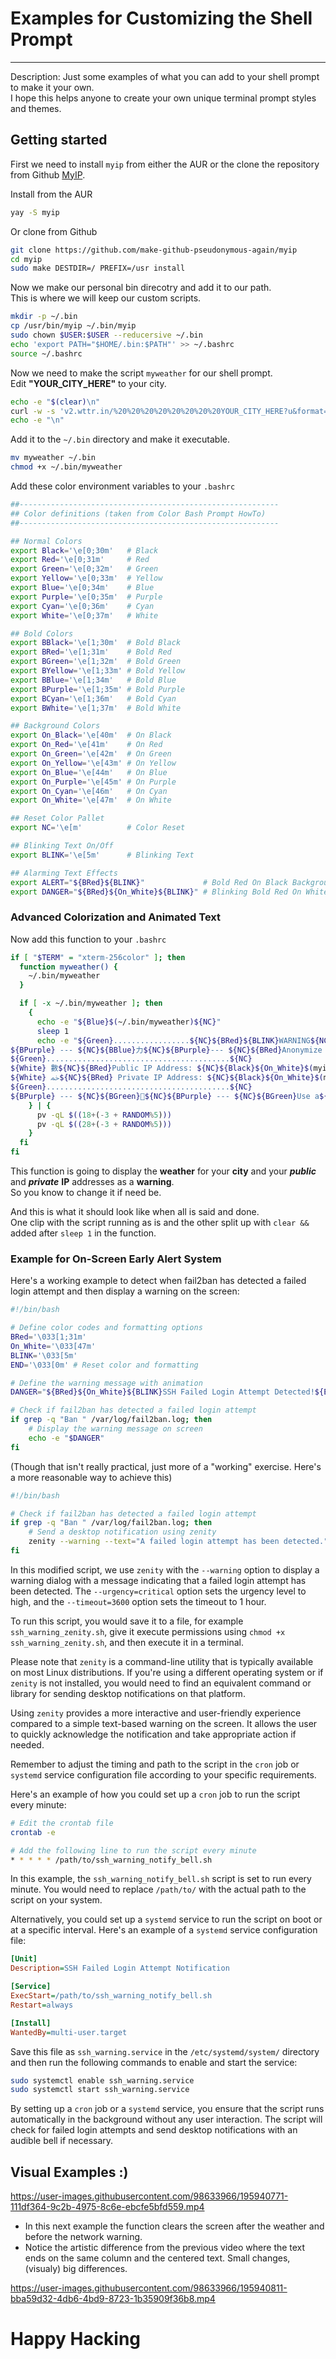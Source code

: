<!-- Markdownlint-disable -->
    
<h1>Examples for Customizing the Shell Prompt</h1>

-----------------------------------------------------------------------------------------------------

Description: Just some examples of what you can add to your shell prompt to make it your own. <br>
I hope this helps anyone to create your own unique terminal prompt styles and themes.

## Getting started

First we need to install `myip` from either the AUR or the clone the repository from Github [MyIP](https://github.com/make-github-pseudonymous-again/myip).

Install from the AUR

```bash
yay -S myip
```

Or clone from Github

```bash
git clone https://github.com/make-github-pseudonymous-again/myip
cd myip
sudo make DESTDIR=/ PREFIX=/usr install
```
    
Now we make our personal bin direcotry and add it to our path. <br>
This is where we will keep our custom scripts.
    
```bash
mkdir -p ~/.bin
cp /usr/bin/myip ~/.bin/myip
sudo chown $USER:$USER --reducersive ~/.bin
echo 'export PATH="$HOME/.bin:$PATH"' >> ~/.bashrc
source ~/.bashrc
```
    
Now we need to make the script `myweather` for our shell prompt. <br>
Edit **"YOUR_CITY_HERE"** to your city.
    
```bash
echo -e "$(clear)\n"
curl -w -s 'v2.wttr.in/%20%20%20%20%20%20%20%20YOUR_CITY_HERE?u&format=%l\n%20%20%20%20Current%20Weather%20Forecast\n*%20Currently%20the%20temp. %20is:%20%c%t\n*%20But%20feels%20like:%20%f\n*%20With%20a%20U.V.%20index%20of:%20%u\n*%20Todays%20Sunrise%20is%20at:%20%S\n*%20Tonights%20Sunset%20is%20at:%20%s' 2>/dev/null
echo -e "\n"
```
    
Add it to the `~/.bin` directory and make it executable.
    
```bash
mv myweather ~/.bin
chmod +x ~/.bin/myweather
```

Add these color environment variables to your `.bashrc`

```bash
##----------------------------------------------------------
## Color definitions (taken from Color Bash Prompt HowTo)
##----------------------------------------------------------

## Normal Colors
export Black='\e[0;30m'   # Black
export Red='\e[0;31m'     # Red
export Green='\e[0;32m'   # Green
export Yellow='\e[0;33m'  # Yellow
export Blue='\e[0;34m'    # Blue
export Purple='\e[0;35m'  # Purple
export Cyan='\e[0;36m'    # Cyan
export White='\e[0;37m'   # White

## Bold Colors
export BBlack='\e[1;30m'  # Bold Black
export BRed='\e[1;31m'    # Bold Red
export BGreen='\e[1;32m'  # Bold Green
export BYellow='\e[1;33m' # Bold Yellow
export BBlue='\e[1;34m'   # Bold Blue
export BPurple='\e[1;35m' # Bold Purple
export BCyan='\e[1;36m'   # Bold Cyan
export BWhite='\e[1;37m'  # Bold White

## Background Colors
export On_Black='\e[40m'  # On Black
export On_Red='\e[41m'    # On Red
export On_Green='\e[42m'  # On Green
export On_Yellow='\e[43m' # On Yellow
export On_Blue='\e[44m'   # On Blue
export On_Purple='\e[45m' # On Purple
export On_Cyan='\e[46m'   # On Cyan
export On_White='\e[47m'  # On White

## Reset Color Pallet
export NC='\e[m'          # Color Reset

## Blinking Text On/Off
export BLINK='\e[5m'      # Blinking Text

## Alarming Text Effects
export ALERT="${BRed}${BLINK}"             # Bold Red On Black Background
export DANGER="${BRed}${On_White}${BLINK}" # Blinking Bold Red On White Background
```
### Advanced Colorization and Animated Text

Now add this function to your `.bashrc`

```bash
if [ "$TERM" = "xterm-256color" ]; then
  function myweather() {
    ~/.bin/myweather
  }

  if [ -x ~/.bin/myweather ]; then
    {
      echo -e "${Blue}$(~/.bin/myweather)${NC}"
      sleep 1
      echo -e "${Green}.................${NC}${BRed}${BLINK}WARNING${NC}${Green}.................${NC}
${BPurple} --- ${NC}${BBlue}力${NC}${BPurple}--- ${NC}${BRed}Anonymize your network${BPurple} ---${NC}${BBlue} 撚${NC}${BPurple}-- ${NC}
${Green}.........................................${NC}
${White} 數${NC}${BRed}Public IP Address: ${NC}${Black}${On_White}$(myip public)${NC}
${White} ﲬ${NC}${BRed} Private IP Address: ${NC}${Black}${On_White}$(myip private)${NC}
${Green}.........................................${NC}
${BPurple} --- ${NC}${BGreen}${NC}${BPurple} --- ${NC}${BGreen}Use a${NC}${BRed} VPN${NC}${BPurple} --- ${NC}${BGreen}or a${NC}${BPurple} --- ${NC}${BRed}Socks5 PROXY${NC}${BPurple} --- ${NC}${BYellow}${NC}${BPurple} --- ${NC}"
    } | {
      pv -qL $((18+(-3 + RANDOM%5)))
      pv -qL $((28+(-3 + RANDOM%5)))
    }
  fi
fi
```

This function is going to display the **weather** for your **city** and your ***public*** and ***private*** **IP** addresses as a **warning**. <br>
So you know to change it if need be. <br>

And this is what it should look like when all is said and done. <br>
One clip with the script running as is and the other split up with `clear &&` added after `sleep 1` in the function.<br>

### Example for On-Screen Early Alert System

Here's a working example to detect when fail2ban has detected a failed login attempt and then display a warning on the screen:

```bash
#!/bin/bash

# Define color codes and formatting options
BRed='\033[1;31m'
On_White='\033[47m'
BLINK='\033[5m'
END='\033[0m' # Reset color and formatting

# Define the warning message with animation
DANGER="${BRed}${On_White}${BLINK}SSH Failed Login Attempt Detected!${END}"

# Check if fail2ban has detected a failed login attempt
if grep -q "Ban " /var/log/fail2ban.log; then
    # Display the warning message on screen
    echo -e "$DANGER"
fi
```

(Though that isn't really practical, just more of a "working" exercise. Here's a more reasonable way to achieve this)

```bash
#!/bin/bash

# Check if fail2ban has detected a failed login attempt
if grep -q "Ban " /var/log/fail2ban.log; then
    # Send a desktop notification using zenity
    zenity --warning --text="A failed login attempt has been detected." --urgency=critical --timeout=3600
fi
```

In this modified script, we use `zenity` with the `--warning` option to display a 
warning dialog with a message indicating that a failed login attempt has been detected. 
The `--urgency=critical` option sets the urgency level to high, and the `--timeout=3600` 
option sets the timeout to 1 hour.

To run this script, you would save it to a file, for example `ssh_warning_zenity.sh`, 
give it execute permissions using `chmod +x ssh_warning_zenity.sh`, and then execute it in a terminal.

Please note that `zenity` is a command-line utility that is typically available on most Linux distributions. 
If you're using a different operating system or if `zenity` is not installed, you would
need to find an equivalent command or library for sending desktop notifications on that platform.

Using `zenity` provides a more interactive and user-friendly experience compared to a simple 
text-based warning on the screen. It allows the user to quickly acknowledge the notification 
and take appropriate action if needed.

Remember to adjust the timing and path to the script in the `cron` job or `systemd` service configuration 
file according to your specific requirements.

Here's an example of how you could set up a `cron` job to run the script every minute:

```bash
# Edit the crontab file
crontab -e

# Add the following line to run the script every minute
* * * * * /path/to/ssh_warning_notify_bell.sh
```

In this example, the `ssh_warning_notify_bell.sh` script is set to run every minute. 
You would need to replace `/path/to/` with the actual path to the script on your system.

Alternatively, you could set up a `systemd` service to run the script on boot or at a specific interval. 
Here's an example of a `systemd` service configuration file:

```ini
[Unit]
Description=SSH Failed Login Attempt Notification

[Service]
ExecStart=/path/to/ssh_warning_notify_bell.sh
Restart=always

[Install]
WantedBy=multi-user.target
```

Save this file as `ssh_warning.service` in the `/etc/systemd/system/` directory and then 
run the following commands to enable and start the service:

```bash
sudo systemctl enable ssh_warning.service
sudo systemctl start ssh_warning.service
```

By setting up a `cron` job or a `systemd` service, you ensure that the script runs automatically
in the background without any user interaction. The script will check for failed login
attempts and send desktop notifications with an audible bell if necessary.

## Visual Examples :) 

https://user-images.githubusercontent.com/98633966/195940771-111df364-9c2b-4975-8c6e-ebcfe5bfd559.mp4

- In this next example the function clears the screen after the weather and before the network warning.
- Notice the artistic difference from the previous video where the text ends on the same column and the centered text. Small changes, (visualy) big differences.

https://user-images.githubusercontent.com/98633966/195940811-bba59d32-4db6-4bd9-8723-1b35909f36b8.mp4

# Happy Hacking
